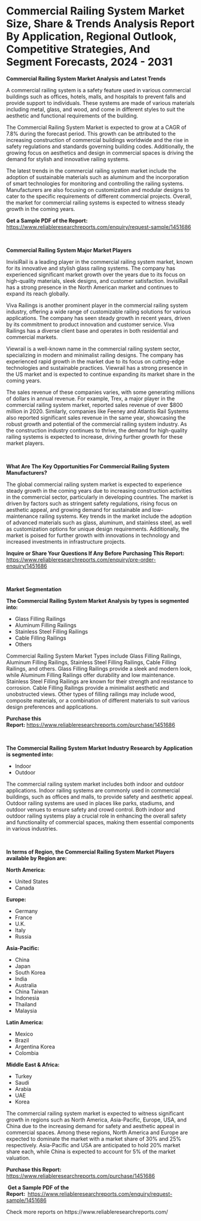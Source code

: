 <p><h1>Commercial Railing System Market Size, Share & Trends Analysis Report By Application, Regional Outlook, Competitive Strategies, And Segment Forecasts, 2024 - 2031</h1></p><p><strong>Commercial Railing System Market Analysis and Latest Trends</strong></p>
<p><p>A commercial railing system is a safety feature used in various commercial buildings such as offices, hotels, malls, and hospitals to prevent falls and provide support to individuals. These systems are made of various materials including metal, glass, and wood, and come in different styles to suit the aesthetic and functional requirements of the building.</p><p>The Commercial Railing System Market is expected to grow at a CAGR of 7.8% during the forecast period. This growth can be attributed to the increasing construction of commercial buildings worldwide and the rise in safety regulations and standards governing building codes. Additionally, the growing focus on aesthetics and design in commercial spaces is driving the demand for stylish and innovative railing systems.</p><p>The latest trends in the commercial railing system market include the adoption of sustainable materials such as aluminum and the incorporation of smart technologies for monitoring and controlling the railing systems. Manufacturers are also focusing on customization and modular designs to cater to the specific requirements of different commercial projects. Overall, the market for commercial railing systems is expected to witness steady growth in the coming years.</p></p>
<p><strong>Get a Sample PDF of the Report:&nbsp;</strong> <a href="https://www.reliableresearchreports.com/enquiry/request-sample/1451686">https://www.reliableresearchreports.com/enquiry/request-sample/1451686</a></p>
<p>&nbsp;</p>
<p><strong>Commercial Railing System Major Market Players</strong></p>
<p><p>InvisiRail is a leading player in the commercial railing system market, known for its innovative and stylish glass railing systems. The company has experienced significant market growth over the years due to its focus on high-quality materials, sleek designs, and customer satisfaction. InvisiRail has a strong presence in the North American market and continues to expand its reach globally.</p><p>Viva Railings is another prominent player in the commercial railing system industry, offering a wide range of customizable railing solutions for various applications. The company has seen steady growth in recent years, driven by its commitment to product innovation and customer service. Viva Railings has a diverse client base and operates in both residential and commercial markets.</p><p>Viewrail is a well-known name in the commercial railing system sector, specializing in modern and minimalist railing designs. The company has experienced rapid growth in the market due to its focus on cutting-edge technologies and sustainable practices. Viewrail has a strong presence in the US market and is expected to continue expanding its market share in the coming years.</p><p>The sales revenue of these companies varies, with some generating millions of dollars in annual revenue. For example, Trex, a major player in the commercial railing system market, reported sales revenue of over $800 million in 2020. Similarly, companies like Feeney and Atlantis Rail Systems also reported significant sales revenue in the same year, showcasing the robust growth and potential of the commercial railing system industry. As the construction industry continues to thrive, the demand for high-quality railing systems is expected to increase, driving further growth for these market players.</p></p>
<p>&nbsp;</p>
<p><strong>What Are The Key Opportunities For Commercial Railing System Manufacturers?</strong></p>
<p><p>The global commercial railing system market is expected to experience steady growth in the coming years due to increasing construction activities in the commercial sector, particularly in developing countries. The market is driven by factors such as stringent safety regulations, rising focus on aesthetic appeal, and growing demand for sustainable and low-maintenance railing systems. Key trends in the market include the adoption of advanced materials such as glass, aluminum, and stainless steel, as well as customization options for unique design requirements. Additionally, the market is poised for further growth with innovations in technology and increased investments in infrastructure projects.</p></p>
<p><strong>Inquire or Share Your Questions If Any Before Purchasing This Report:</strong> <a href="https://www.reliableresearchreports.com/enquiry/pre-order-enquiry/1451686">https://www.reliableresearchreports.com/enquiry/pre-order-enquiry/1451686</a></p>
<p>&nbsp;</p>
<p><strong>Market Segmentation</strong></p>
<p><strong>The Commercial Railing System Market Analysis by types is segmented into:</strong></p>
<p><ul><li>Glass Filling Railings</li><li>Aluminum Filling Railings</li><li>Stainless Steel Filling Railings</li><li>Cable Filling Railings</li><li>Others</li></ul></p>
<p><p>Commercial Railing System Market Types include Glass Filling Railings, Aluminum Filling Railings, Stainless Steel Filling Railings, Cable Filling Railings, and others. Glass Filling Railings provide a sleek and modern look, while Aluminum Filling Railings offer durability and low maintenance. Stainless Steel Filling Railings are known for their strength and resistance to corrosion. Cable Filling Railings provide a minimalist aesthetic and unobstructed views. Other types of filling railings may include wood, composite materials, or a combination of different materials to suit various design preferences and applications.</p></p>
<p><strong>Purchase this Report:&nbsp;</strong><a href="https://www.reliableresearchreports.com/purchase/1451686">https://www.reliableresearchreports.com/purchase/1451686</a></p>
<p>&nbsp;</p>
<p><strong>The Commercial Railing System Market Industry Research by Application is segmented into:</strong></p>
<p><ul><li>Indoor</li><li>Outdoor</li></ul></p>
<p><p>The commercial railing system market includes both indoor and outdoor applications. Indoor railing systems are commonly used in commercial buildings, such as offices and malls, to provide safety and aesthetic appeal. Outdoor railing systems are used in places like parks, stadiums, and outdoor venues to ensure safety and crowd control. Both indoor and outdoor railing systems play a crucial role in enhancing the overall safety and functionality of commercial spaces, making them essential components in various industries.</p></p>
<p>&nbsp;</p>
<p><strong>In terms of Region, the Commercial Railing System Market Players available by Region are:</strong></p>
<p>
    <p> <strong> North America: </strong>
        <ul>
            <li>United States</li>
            <li>Canada</li>
        </ul>
        </p> 
    <p> <strong> Europe: </strong>
        <ul>
            <li>Germany</li>
            <li>France</li>
            <li>U.K.</li>
            <li>Italy</li>
            <li>Russia</li>
        </ul>
        </p> 
    <p> <strong> Asia-Pacific: </strong>
        <ul>
            <li>China</li>
            <li>Japan</li>
            <li>South Korea</li>
            <li>India</li>
            <li>Australia</li>
            <li>China Taiwan</li>
            <li>Indonesia</li>
            <li>Thailand</li>
            <li>Malaysia</li>
        </ul>
        </p> 
    <p> <strong> Latin America: </strong>
        <ul>
            <li>Mexico</li>
            <li>Brazil</li>
            <li>Argentina Korea</li>
            <li>Colombia</li>
        </ul>
        </p> 
    <p> <strong> Middle East & Africa: </strong>
        <ul>
            <li>Turkey</li>
            <li>Saudi</li>
            <li>Arabia</li>
            <li>UAE</li>
            <li>Korea</li>
        </ul>
    </p>
    </p>
<p><p>The commercial railing system market is expected to witness significant growth in regions such as North America, Asia-Pacific, Europe, USA, and China due to the increasing demand for safety and aesthetic appeal in commercial spaces. Among these regions, North America and Europe are expected to dominate the market with a market share of 30% and 25% respectively. Asia-Pacific and USA are anticipated to hold 20% market share each, while China is expected to account for 5% of the market valuation.</p></p>
<p><strong>Purchase this Report: </strong><a href="https://www.reliableresearchreports.com/purchase/1451686">https://www.reliableresearchreports.com/purchase/1451686</a></p>
<p>&nbsp;<strong>Get a Sample PDF of the Report:&nbsp;&nbsp;</strong><a href="https://www.reliableresearchreports.com/enquiry/request-sample/1451686">https://www.reliableresearchreports.com/enquiry/request-sample/1451686</a></p>
<p><strong></strong></p>
<p>Check more reports on https://www.reliableresearchreports.com/</p>